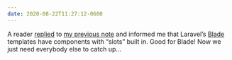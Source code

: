 ```yaml
---
date: 2020-08-22T11:27:12-0600
---
```


A reader [replied] to [my previous note][complaint] and informed me that Laravel’s [Blade] templates have components with “slots” built in. Good for Blade! Now we just need everybody else to catch up…

[replied]: https://v5.chriskrycho.com/journal/please-reply/
[complaint]: https://v5.chriskrycho.com/notes/2020-08-21-1635/
[Blade]: https://laravel.com/docs/7.x/blade#components
